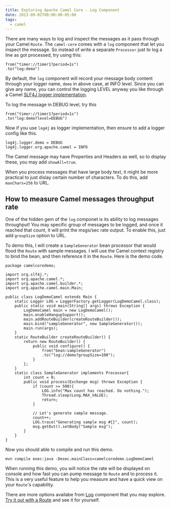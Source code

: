 ```yaml
---
title: Exploring Apache Camel Core - Log Component
date: 2013-09-02T00:00:00-05:00
tags:
  - camel
---
```


There are many ways to log and inspect the messages as it pass through your
Camel `Route`. The `camel-core` comes with a `log` component that let
you inspect the message. So instead of write a separate
`Processor` just to log a line as got processed, try using this:

    from("timer://timer1?period=1s")
    .to("log:demo")

By default, the `log` component will record your message body content
through your logger name, `demo` in above case, at INFO level. Since you can give any
name, you can control the logging LEVEL anyway you like through a Camel
[SLF4J logger implementation](https://zemian.github.io/2013/08/how-to-configure-slf4j-with-different.html).

To log the message in DEBUG level, try this

    from("timer://timer1?period=1s")
    .to("log:demo?level=DEBUG")

Now if you use `log4j` as logger implementation, then ensure to add a
logger config like this.

    log4j.logger.demo = DEBUG
    log4j.logger.org.apache.camel = INFO

The Camel message may have Properties and Headers as well, so to display
these, you may add `showAll=true`.

When you process messages that have large body text, it might be more
practical to just dislay certain number of characters. To do this, add
`maxChars=256` to URL.

## How to measure Camel messages throughput rate

One of the hidden gem of the `log` componet is its ability to log messages
throughput! You may specific group of messages to be logged, and once it
reached that count, it will print the msgs/sec rate output. To enable
this, just add `groupSize` option to URL.

To demo this, I will create a `SampleGenerator` bean processor
that would flood the `Route` with sample messages. I will use the Camel
context registry to bind the bean, and then reference it in the `Route`. Here
is the demo code.

    package camelcoredemo;
    
    import org.slf4j.*;
    import org.apache.camel.*;
    import org.apache.camel.builder.*;
    import org.apache.camel.main.Main;
    
    public class LogDemoCamel extends Main {
        static Logger LOG = LoggerFactory.getLogger(LogDemoCamel.class);
        public static void main(String[] args) throws Exception {
            LogDemoCamel main = new LogDemoCamel();
            main.enableHangupSupport();
            main.addRouteBuilder(createRouteBuilder());
            main.bind("sampleGenerator", new SampleGenerator());
            main.run(args);
        }
        static RouteBuilder createRouteBuilder() {
            return new RouteBuilder() {
                public void configure() {
                    from("bean:sampleGenerator")
                    .to("log://demo?groupSize=100");
                }
            };
        }
        static class SampleGenerator implements Processor{
            int count = 0;
            public void process(Exchange msg) throws Exception {
                if (count >= 500){
                    LOG.info("Max count has reached. Do nothing.");
                    Thread.sleep(Long.MAX_VALUE);
                    return;
                }
    
                // Let's generate sample message.
                count++;
                LOG.trace("Generating sample msg #{}", count);
                msg.getOut().setBody("Sample msg");
            }
        }
    }

Now you should able to compile and run this demo.

    mvn compile exec:java -Dexec.mainClass=camelcoredemo.LogDemoCamel

When running this demo, you will notice the rate will be displayed on console
and how fast you can pump message to `Route` and to process it. This is a
very useful feature to help you measure and have a quick view on your `Route`'s
capability.

There are more options availabe from [Log](http://camel.apache.org/log.html) component
that you may explore.
[Try it out with a Route](https://zemian.github.io/2013/08/getting-started-with-apache-camel-using.html)
and see it for yourself.

